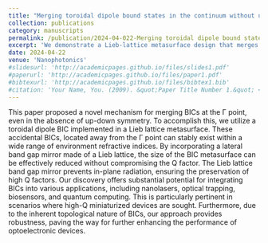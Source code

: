 ```yaml
---
title: "Merging toroidal dipole bound states in the continuum without up-down symmetry in Lieb lattice metasurfaces"
collection: publications
category: manuscripts
permalink: /publication/2024-04-022-Merging toroidal dipole bound states in the continuum without up-down symmetry in Lieb lattice metasurfaces
excerpt: 'We demonstrate a Lieb-lattice metasurface design that merges multiple toroidal-dipole bound states in the continuum (BICs) at the Γ point without needing up-down symmetry, achieving out-of-plane loss suppression and a super high quality factor (~10⁵) via using a surrounding lateral band-gap mirror'
date: 2024-04-22
venue: 'Nanophotonics'
#slidesurl: 'http://academicpages.github.io/files/slides1.pdf'
#paperurl: 'http://academicpages.github.io/files/paper1.pdf'
#bibtexurl: 'http://academicpages.github.io/files/bibtex1.bib'
#citation: 'Your Name, You. (2009). &quot;Paper Title Number 1.&quot; <i>Journal 1</i>. 1(1).'
---
```

This paper proposed a novel mechanism for merging BICs at the Γ point, even in the absence of up-down symmetry. To accomplish this, we utilize a toroidal dipole BIC implemented in a Lieb lattice metasurface. These accidental BICs, located away from the Γ point can stably exist within a wide range of environment refractive indices. By incorporating a lateral band gap mirror made of a Lieb lattice, the size of the BIC metasurface can be effectively reduced without compromising the Q factor. The Lieb lattice band gap mirror prevents in-plane radiation, ensuring the preservation of high Q factors. Our discovery offers substantial potential for integrating BICs into various applications, including nanolasers, optical trapping, biosensors, and quantum computing. This is particularly pertinent in scenarios where high-Q miniaturized devices are sought. Furthermore, due to the inherent topological nature of BICs, our approach provides robustness, paving the way for further enhancing the performance of optoelectronic devices.
